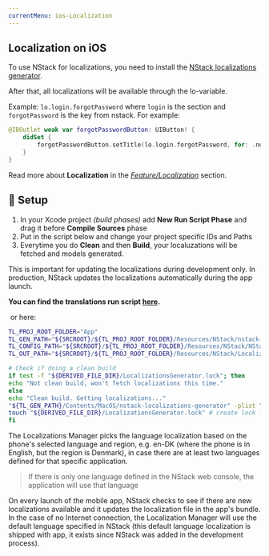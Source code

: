 ```yaml
---
currentMenu: ios-Localization
---
```


## Localization on iOS

To use NStack for localizations, you need to install the [NStack localizations generator](https://github.com/nodes-ios/nstack-localizations-generator). 

After that, all localizations will be available through the lo-variable. 

Example: `lo.login.forgotPassword` where `login` is the section and `forgotPassword` is the key from nstack. For example:

~~~~swift
@IBOutlet weak var forgotPasswordButton: UIButton! {
    didSet {
 	    forgotPasswordButton.setTitle(lo.login.forgotPassword, for: .normal)
    }
}
~~~~

Read more about **Localization** in the [*Feature/Localization*](../../features/localize.html) section.

## 🔧 Setup

1. In your Xcode project *(build phases)* add **New Run Script Phase** and drag it before **Compile Sources** phase
2. Put in the script below and change your project specific IDs and Paths
3. Everytime you do **Clean** and then **Build**, your localuzations will be fetched and models generated.

This is important for updating the localizations during development only. In production, NStack updates the localizations automatically during the app launch. 

**You can find the translations run script [here](https://github.com/nodes-ios/nstack-translations-generator/blob/master/translations_script.sh).**
	

​															or here:


~~~bash
TL_PROJ_ROOT_FOLDER="App"
TL_GEN_PATH="${SRCROOT}/${TL_PROJ_ROOT_FOLDER}/Resources/NStack/nstack-localizations-generator.bundle"
TL_CONFIG_PATH="${SRCROOT}/${TL_PROJ_ROOT_FOLDER}/Resources/NStack/NStack.plist"
TL_OUT_PATH="${SRCROOT}/${TL_PROJ_ROOT_FOLDER}/Resources/NStack/Localizations"

# Check if doing a clean build
if test -f "${DERIVED_FILE_DIR}/LocalizationsGenerator.lock"; then
echo "Not clean build, won't fetch localizations this time."
else
echo "Clean build. Getting localizations..."
"${TL_GEN_PATH}/Contents/MacOS/nstack-localizations-generator" -plist "${TL_CONFIG_PATH}" -output "${TL_OUT_PATH}"
touch "${DERIVED_FILE_DIR}/LocalizationsGenerator.lock" # create lock file
fi
~~~

The Localizations Manager picks the language localization based on the phone's selected language and region, e.g. en-DK (where the phone is in English, but the region is Denmark), in case there are at least two languages defined for that specific application. 

> If there is only one language defined in the NStack web console, the application will use that language

On every launch of the mobile app, NStack checks to see if there are new localizations available and it updates the localization file in the app's bundle. In the case of no Internet connection, the Localization Manager will use the default language specified in NStack (this default language localization is shipped with app, it exists since NStack was added in the development process).

